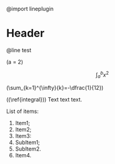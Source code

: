 @import lineplugin
# Header

@line test


\(a = 2\)

$$ \int_a^b{x^2}\label{integral}\tag{1} $$

\(\sum_{k=1}^{\infty}{k}=-\dfrac{1}{12}\)

(\(\ref{integral}\))
Text text text.

List of items:

1. Item1;
2. Item2;
3. Item3:
  1.  SubItem1;
  2.  SubItem2.
4. Item4.


